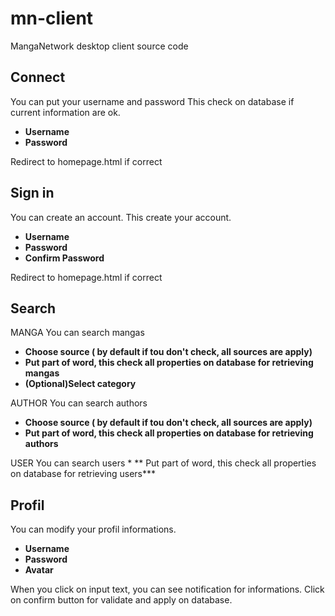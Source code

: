 # mn-client
MangaNetwork desktop client source code

## Connect

  You can put your username and password
  This check on database if current information are ok.
  * **Username**
  * **Password**
  
  Redirect to homepage.html if correct
  
## Sign in 

  You can create an account.
  This create your account.
  * **Username**
  * **Password**
   * **Confirm Password**
  
  Redirect to homepage.html if correct

## Search
  MANGA
    You can search mangas
   * **Choose source ( by default if tou don't check, all sources are apply)**
   * **Put part of word, this check all properties on database for retrieving mangas**
   * **(Optional)Select category**
  
  AUTHOR
    You can search authors
   * **Choose source ( by default if tou don't check, all sources are apply)**
   * **Put part of word, this check all properties on database for retrieving authors**
  
  USER
    You can search users
      * ** Put part of word, this check all properties on database for retrieving users***

## Profil
  You can modify your profil informations.
  * **Username**
  * **Password**
  * **Avatar**
    
  When you click on input text, you can see notification for informations.
  Click on confirm button for validate and apply on database.
  
  ## 
  
